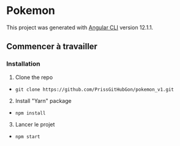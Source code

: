 # Pokemon

This project was generated with [Angular CLI](https://github.com/angular/angular-cli) version 12.1.1.

## Commencer à travailler

### Installation

1. Clone the repo

- `git clone https://github.com/PrissGitHubGon/pokemon_v1.git`

2. Install "Yarn" package

- `npm install`

3. Lancer le projet

- `npm start`
